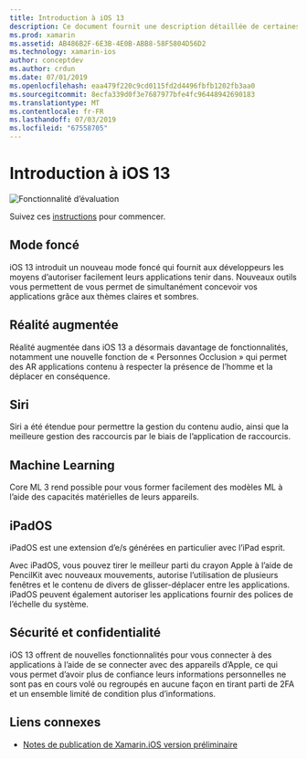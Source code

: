 ```yaml
---
title: Introduction à iOS 13
description: Ce document fournit une description détaillée de certaines API iOS 13 pour l’aperçu avant des Xamarin version offre C# liaisons.
ms.prod: xamarin
ms.assetid: AB486B2F-6E3B-4E0B-ABB8-58F5804D56D2
ms.technology: xamarin-ios
author: conceptdev
ms.author: crdun
ms.date: 07/01/2019
ms.openlocfilehash: eaa479f220c9cd0115fd2d4496fbfb1202fb3aa0
ms.sourcegitcommit: 8ecfa339d0f3e7687977bfe4fc96448942690183
ms.translationtype: MT
ms.contentlocale: fr-FR
ms.lasthandoff: 07/03/2019
ms.locfileid: "67558705"
---
```

# <a name="introduction-to-ios-13"></a>Introduction à iOS 13

![Fonctionnalité d’évaluation](~/media/shared/preview.png)

Suivez ces [instructions](~/ios/platform/ios13/get-started.md) pour commencer.

## <a name="dark-mode"></a>Mode foncé

iOS 13 introduit un nouveau mode foncé qui fournit aux développeurs les moyens d’autoriser facilement leurs applications tenir dans. Nouveaux outils vous permettent de vous permet de simultanément concevoir vos applications grâce aux thèmes claires et sombres.

## <a name="augmented-reality"></a>Réalité augmentée

Réalité augmentée dans iOS 13 a désormais davantage de fonctionnalités, notamment une nouvelle fonction de « Personnes Occlusion » qui permet des AR applications contenu à respecter la présence de l’homme et la déplacer en conséquence.

## <a name="siri"></a>Siri

Siri a été étendue pour permettre la gestion du contenu audio, ainsi que la meilleure gestion des raccourcis par le biais de l’application de raccourcis.

## <a name="machine-learning"></a>Machine Learning

Core ML 3 rend possible pour vous former facilement des modèles ML à l’aide des capacités matérielles de leurs appareils.

## <a name="ipados"></a>iPadOS

iPadOS est une extension d’e/s générées en particulier avec l’iPad esprit.

Avec iPadOS, vous pouvez tirer le meilleur parti du crayon Apple à l’aide de PencilKit avec nouveaux mouvements, autorise l’utilisation de plusieurs fenêtres et le contenu de divers de glisser-déplacer entre les applications. iPadOS peuvent également autoriser les applications fournir des polices de l’échelle du système.

## <a name="privacy-and-security"></a>Sécurité et confidentialité

iOS 13 offrent de nouvelles fonctionnalités pour vous connecter à des applications à l’aide de se connecter avec des appareils d’Apple, ce qui vous permet d’avoir plus de confiance leurs informations personnelles ne sont pas en cours volé ou regroupés en aucune façon en tirant parti de 2FA et un ensemble limité de condition plus d’informations.

## <a name="related-links"></a>Liens connexes

- [Notes de publication de Xamarin.iOS version préliminaire](/xamarin/ios/release-notes/12/12.99)
